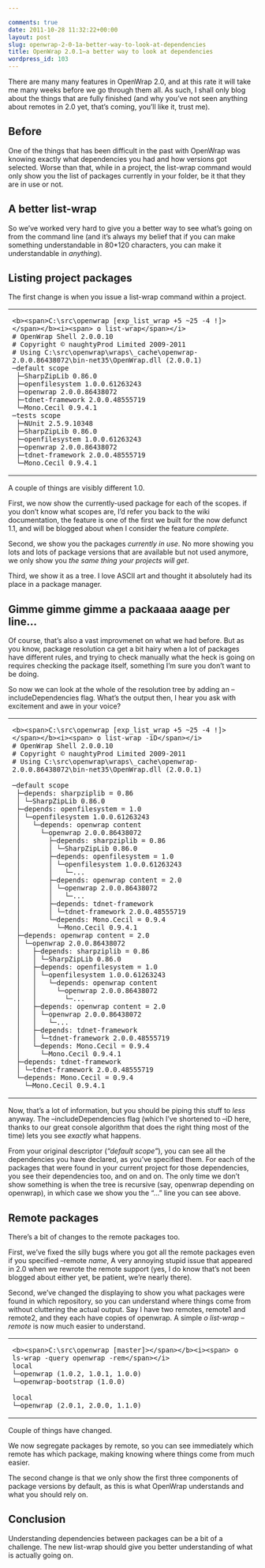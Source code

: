 ```yaml
---

comments: true
date: 2011-10-28 11:32:22+00:00
layout: post
slug: openwrap-2-0-1a-better-way-to-look-at-dependencies
title: OpenWrap 2.0.1–a better way to look at dependencies
wordpress_id: 103
---
```


There are many many features in OpenWrap 2.0, and at this rate it will take me many weeks before we go through them all. As such, I shall only blog about the things that are fully finished (and why you’ve not seen anything about remotes in 2.0 yet, that’s coming, you’ll like it, trust me).

## Before

One of the things that has been difficult in the past with OpenWrap was knowing exactly what dependencies you had and how versions got selected. Worse than that, while in a project, the list-wrap command would only show you the list of packages currently in your folder, be it that they are in use or not.

## A better list-wrap

So we’ve worked very hard to give you a better way to see what’s going on from the command line (and it’s always my belief that if you can make something understandable in 80*120 characters, you can make it understandable in *anything*).

## Listing project packages

The first change is when you issue a list-wrap command within a project.

<table border="0" > <tbody > <tr >
<td >
    
    <b><span>C:\src\openwrap [exp_list_wrap +5 ~25 -4 !]></span></b><i><span> o list-wrap</span></i>
    # OpenWrap Shell 2.0.0.10
    # Copyright © naughtyProd Limited 2009-2011
    # Using C:\src\openwrap\wraps\_cache\openwrap-2.0.0.86438072\bin-net35\OpenWrap.dll (2.0.0.1)
    ─default scope
     ├─SharpZipLib 0.86.0
     ├─openfilesystem 1.0.0.61263243
     ├─openwrap 2.0.0.86438072
     ├─tdnet-framework 2.0.0.48555719
     └─Mono.Cecil 0.9.4.1
    ─tests scope
     ├─NUnit 2.5.9.10348
     ├─SharpZipLib 0.86.0
     ├─openfilesystem 1.0.0.61263243
     ├─openwrap 2.0.0.86438072
     ├─tdnet-framework 2.0.0.48555719
     └─Mono.Cecil 0.9.4.1
    
    

</td></tr></tbody></table>  
A couple of things are visibly different 1.0.




First, we now show the currently-used package for each of the scopes. if you don’t know what scopes are, I’d refer you back to the wiki documentation, the feature is one of the first we built for the now defunct 1.1, and will be blogged about when I consider the feature *complete*.




Second, we show you the packages *currently in use*. No more showing you lots and lots of package versions that are available but not used anymore, we only show you *the same thing your projects will get*.




Third, we show it as a tree. I love ASCII art and thought it absolutely had its place in a package manager.




## Gimme gimme gimme a packaaaa aaage per line…




Of course, that’s also a vast improvmenet on what we had before. But as you know, package resolution ca get a bit hairy when a lot of packages have different rules, and trying to check manually what the heck is going on requires checking the package itself, something I’m sure you don’t want to be doing.




So now we can look at the whole of the resolution tree by adding an –includeDependencies flag. What’s the output then, I hear you ask with excitement and awe in your voice?


<table border="0" >
<tbody >
<tr >

<td >
    
    <b><span>C:\src\openwrap [exp_list_wrap +5 ~25 -4 !]></span></b><i><span> o list-wrap -iD</span></i>
    # OpenWrap Shell 2.0.0.10
    # Copyright © naughtyProd Limited 2009-2011
    # Using C:\src\openwrap\wraps\_cache\openwrap-2.0.0.86438072\bin-net35\OpenWrap.dll (2.0.0.1)
    
    ─default scope
     ├─depends: sharpziplib = 0.86
     │ └─SharpZipLib 0.86.0
     ├─depends: openfilesystem = 1.0
     │ └─openfilesystem 1.0.0.61263243
     │   └─depends: openwrap content
     │     └─openwrap 2.0.0.86438072
     │       ├─depends: sharpziplib = 0.86
     │       │ └─SharpZipLib 0.86.0
     │       ├─depends: openfilesystem = 1.0
     │       │ └─openfilesystem 1.0.0.61263243
     │       │   └─...
     │       ├─depends: openwrap content = 2.0
     │       │ └─openwrap 2.0.0.86438072
     │       │   └─...
     │       ├─depends: tdnet-framework
     │       │ └─tdnet-framework 2.0.0.48555719
     │       └─depends: Mono.Cecil = 0.9.4
     │         └─Mono.Cecil 0.9.4.1
     ├─depends: openwrap content = 2.0
     │ └─openwrap 2.0.0.86438072
     │   ├─depends: sharpziplib = 0.86
     │   │ └─SharpZipLib 0.86.0
     │   ├─depends: openfilesystem = 1.0
     │   │ └─openfilesystem 1.0.0.61263243
     │   │   └─depends: openwrap content
     │   │     └─openwrap 2.0.0.86438072
     │   │       └─...
     │   ├─depends: openwrap content = 2.0
     │   │ └─openwrap 2.0.0.86438072
     │   │   └─...
     │   ├─depends: tdnet-framework
     │   │ └─tdnet-framework 2.0.0.48555719
     │   └─depends: Mono.Cecil = 0.9.4
     │     └─Mono.Cecil 0.9.4.1
     ├─depends: tdnet-framework
     │ └─tdnet-framework 2.0.0.48555719
     └─depends: Mono.Cecil = 0.9.4
       └─Mono.Cecil 0.9.4.1
    
    
    
    

</td></tr></tbody></table>


Now, that’s a lot of information, but you should be piping this stuff to _less_ anyway. The –includeDependencies flag (which I’ve shortened to –iD here, thanks to our great console algorithm that does the right thing most of the time) lets you see *exactly* what happens.




From your original descriptor (_“default scope”_), you can see all the dependencies you have declared, as you’ve specified them. For each of the packages that were found in your current project for those dependencies, you see their dependencies too, and on and on. The only time we don’t show something is when the tree is recursive (say, openwrap depending on openwrap), in which case we show you the “…” line you can see above.




## Remote packages




There’s a bit of changes to the remote packages too.




First, we’ve fixed the silly bugs where you got all the remote packages even if you specified –remote _name_, A very annoying stupid issue that appeared in 2.0 when we rewrote the remote support (yes, I do know that’s not been blogged about either yet, be patient, we’re nearly there).




Second, we’ve changed the displaying to show you what packages were found in which repository, so you can understand where things come from without cluttering the actual output. Say I have two remotes, remote1 and remote2, and they each have copies of openwrap. A simple _o list-wrap –remote_ is now much easier to understand.


<table border="0" >
<tbody >
<tr >

<td >
    
    <b><span>C:\src\openwrap [master]></span></b><i><span> o ls-wrap -query openwrap -rem</span></i>
    local
    └─openwrap (1.0.2, 1.0.1, 1.0.0)
    └─openwrap-bootstrap (1.0.0)
    
    local
    └─openwrap (2.0.1, 2.0.0, 1.1.0)
    
    

</td></tr></tbody></table>


Couple of things have changed. 




We now segregate packages by remote, so you can see immediately which remote has which package, making knowing where things come from much easier.




The second change is that we only show the first three components of package versions by default, as this is what OpenWrap understands and what you should rely on.




## Conclusion




Understanding dependencies between packages can be a bit of a challenge. The new list-wrap should give you better understanding of what is actually going on.
